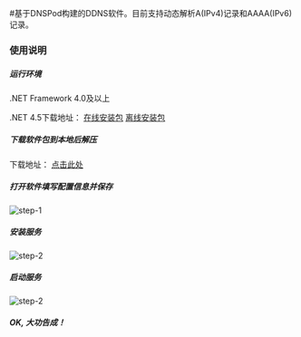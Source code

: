 #基于DNSPod构建的DDNS软件。目前支持动态解析A(IPv4)记录和AAAA(IPv6)记录。

### 使用说明

##### 运行环境
.NET Framework 4.0及以上  

.NET 4.5下载地址： [在线安装包](http://go.microsoft.com/fwlink/?LinkId=225704) [离线安装包](http://go.microsoft.com/fwlink/?LinkId=225702)

##### 下载软件包到本地后解压
下载地址： [点击此处](https://gitee.com/zhunian/dynamic-dns/attach_files/958797/download/DynamicDNS.zip)

##### 打开软件填写配置信息并保存 
![step-1](![输入图片说明](DNSPng/1.png))

##### 安装服务
![step-2](![输入图片说明](DNSPng/2.png))

##### 启动服务
![step-2](![输入图片说明](DNSPng/3.png))

##### OK, 大功告成！
